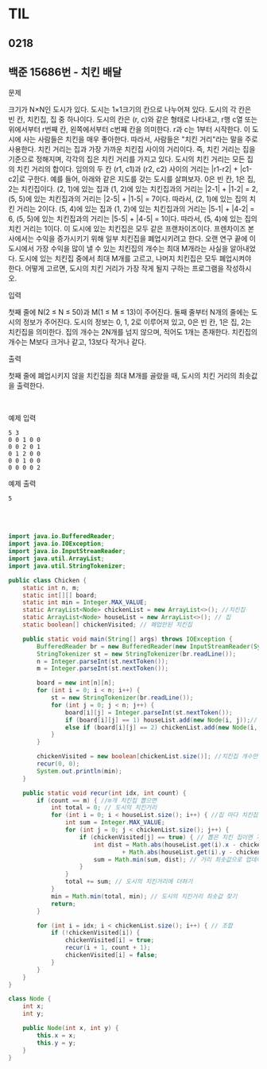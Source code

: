 # TIL

## 0218

## 백준 15686번 - 치킨 배달<br>

문제 <br>

크기가 N×N인 도시가 있다. 도시는 1×1크기의 칸으로 나누어져 있다. 도시의 각 칸은 빈 칸, 치킨집, 집 중 하나이다. 도시의 칸은 (r, c)와 같은 형태로 나타내고, r행 c열 또는 위에서부터 r번째 칸, 왼쪽에서부터 c번째 칸을 의미한다. r과 c는 1부터 시작한다.
이 도시에 사는 사람들은 치킨을 매우 좋아한다. 따라서, 사람들은 "치킨 거리"라는 말을 주로 사용한다. 치킨 거리는 집과 가장 가까운 치킨집 사이의 거리이다. 즉, 치킨 거리는 집을 기준으로 정해지며, 각각의 집은 치킨 거리를 가지고 있다. 도시의 치킨 거리는 모든 집의 치킨 거리의 합이다.
임의의 두 칸 (r1, c1)과 (r2, c2) 사이의 거리는 |r1-r2| + |c1-c2|로 구한다.
예를 들어, 아래와 같은 지도를 갖는 도시를 살펴보자.
0은 빈 칸, 1은 집, 2는 치킨집이다.
(2, 1)에 있는 집과 (1, 2)에 있는 치킨집과의 거리는 |2-1| + |1-2| = 2, (5, 5)에 있는 치킨집과의 거리는 |2-5| + |1-5| = 7이다. 따라서, (2, 1)에 있는 집의 치킨 거리는 2이다.
(5, 4)에 있는 집과 (1, 2)에 있는 치킨집과의 거리는 |5-1| + |4-2| = 6, (5, 5)에 있는 치킨집과의 거리는 |5-5| + |4-5| = 1이다. 따라서, (5, 4)에 있는 집의 치킨 거리는 1이다.
이 도시에 있는 치킨집은 모두 같은 프랜차이즈이다. 프렌차이즈 본사에서는 수익을 증가시키기 위해 일부 치킨집을 폐업시키려고 한다. 오랜 연구 끝에 이 도시에서 가장 수익을 많이 낼 수 있는 치킨집의 개수는 최대 M개라는 사실을 알아내었다.
도시에 있는 치킨집 중에서 최대 M개를 고르고, 나머지 치킨집은 모두 폐업시켜야 한다. 어떻게 고르면, 도시의 치킨 거리가 가장 작게 될지 구하는 프로그램을 작성하시오.

입력

첫째 줄에 N(2 ≤ N ≤ 50)과 M(1 ≤ M ≤ 13)이 주어진다.
둘째 줄부터 N개의 줄에는 도시의 정보가 주어진다.
도시의 정보는 0, 1, 2로 이루어져 있고, 0은 빈 칸, 1은 집, 2는 치킨집을 의미한다. 집의 개수는 2N개를 넘지 않으며, 적어도 1개는 존재한다. 치킨집의 개수는 M보다 크거나 같고, 13보다 작거나 같다.

출력

첫째 줄에 폐업시키지 않을 치킨집을 최대 M개를 골랐을 때, 도시의 치킨 거리의 최솟값을 출력한다.

<br>

예제 입력
```
5 3
0 0 1 0 0
0 0 2 0 1
0 1 2 0 0
0 0 1 0 0
0 0 0 0 2
```
예제 출력
```
5
```
<br>

<br>



```java
import java.io.BufferedReader;
import java.io.IOException;
import java.io.InputStreamReader;
import java.util.ArrayList;
import java.util.StringTokenizer;

public class Chicken {
    static int n, m;
    static int[][] board;
    static int min = Integer.MAX_VALUE;
    static ArrayList<Node> chickenList = new ArrayList<>(); //치킨집
    static ArrayList<Node> houseList = new ArrayList<>(); // 집
    static boolean[] chickenVisited; // 폐업안된 치킨집

    public static void main(String[] args) throws IOException {
        BufferedReader br = new BufferedReader(new InputStreamReader(System.in));
        StringTokenizer st = new StringTokenizer(br.readLine());
        n = Integer.parseInt(st.nextToken());
        m = Integer.parseInt(st.nextToken());

        board = new int[n][n];
        for (int i = 0; i < n; i++) {
            st = new StringTokenizer(br.readLine());
            for (int j = 0; j < n; j++) {
                board[i][j] = Integer.parseInt(st.nextToken());
                if (board[i][j] == 1) houseList.add(new Node(i, j));// 집 추가
                else if (board[i][j] == 2) chickenList.add(new Node(i, j)); // 치킨집 추가
            }
        }

        chickenVisited = new boolean[chickenList.size()]; //치킨집 개수만큼 배열만들고
        recur(0, 0);
        System.out.println(min);
    }

    public static void recur(int idx, int count) {
        if (count == m) { //m개 치킨집 뽑으면
            int total = 0; // 도시의 치킨거리
            for (int i = 0; i < houseList.size(); i++) { //집 마다 치킨집 중 가장 가까운 치킨집 구하기
                int sum = Integer.MAX_VALUE;
                for (int j = 0; j < chickenList.size(); j++) {
                    if (chickenVisited[j] == true) { // 뽑은 치킨 집이면 거리계산하기
                        int dist = Math.abs(houseList.get(i).x - chickenList.get(j).x)
                                + Math.abs(houseList.get(i).y - chickenList.get(j).y);
                        sum = Math.min(sum, dist); // 거리 최솟값으로 업데이트
                    }
                }
                total += sum; // 도시의 치킨거리에 더하기
            }
            min = Math.min(total, min); // 도시의 치킨거리 최솟값 찾기
            return;
        }

        for (int i = idx; i < chickenList.size(); i++) { // 조합
            if (!chickenVisited[i]) {
                chickenVisited[i] = true;
                recur(i + 1, count + 1);
                chickenVisited[i] = false;
            }
        }
    }
}

class Node {
    int x;
    int y;

    public Node(int x, int y) {
        this.x = x;
        this.y = y;
    }
}
```
